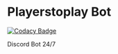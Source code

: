 # Playerstoplay Bot

[![Codacy Badge](https://api.codacy.com/project/badge/Grade/2a1e896985084ff895952133571659b8)](https://app.codacy.com/app/ianleocadio/playerstoplay-bot?utm_source=github.com&utm_medium=referral&utm_content=ianleocadio/playerstoplay-bot&utm_campaign=Badge_Grade_Settings)

Discord Bot 24/7
